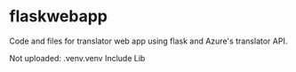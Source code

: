 # flaskwebapp
Code and files for translator web app using flask and Azure's translator API.

Not uploaded:
.venv.venv
Include
Lib
